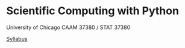 # Scientific Computing with Python

University of Chicago CAAM 37380 / STAT 37380

[Syllabus](syllabus.md)
